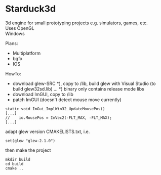 # Starduck3d

3d engine for small prototyping projects e.g. simulators, games, etc.  
Uses OpenGL  
Windows  

Plans:
- Multiplatform
- bgfx
- IOS

HowTo:  
- download glew-SRC *), copy to /lib, build glew with Visual Studio (to build glew32sd.lib) ... *) binary only contains release mode libs 
- download ImGUI, copy to /lib
- patch ImGUI (doesn't detect mouse move currently)
```
static void ImGui_ImplWin32_UpdateMousePos()
[...]
//    io.MousePos = ImVec2(-FLT_MAX, -FLT_MAX);
[...]
```

adapt glew version CMAKELISTS.txt, i.e.

```
set(glew "glew-2.1.0")
```
then make the project
```
mkdir build
cd build
cmake ..
```
